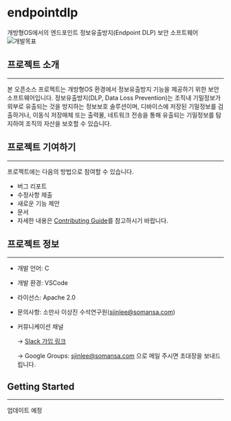 # endpointdlp

개방형OS에서의 엔드포인트 정보유출방지(Endpoint DLP) 보안 소프트웨어
![개발목표](docs/300.png)


## 프로젝트 소개
-------------------
본 오픈소스 프로젝트는 개방형OS 환경에서 정보유출방지 기능을 제공하기 위한 보안 소프트웨어입니다. 정보유출방지(DLP, Data Loss Prevention)는 조직내 기밀정보가 외부로 유출되는 것을 방지하는 정보보호 솔루션이며, 디바이스에 저장된 기밀정보를 검출하거나, 이동식 저장매체 또는 출력물, 네트워크 전송을 통해 유출되는 기밀정보를 탐지하여 조직의 자산을 보호할 수 있습니다.

## 프로젝트 기여하기
--------------------
프로젝트에는 다음의 방법으로 참여할 수 있습니다.
* 버그 리포트
* 수정사항 제출
* 새로운 기능 제안
* 문서
* 자세한 내용은 [Contributing Guide](https://github.com/somansa-oss/endpointdlp/blob/master/CONTRIBUTUNG.md)를 참고하시기 바랍니다.


## 프로젝트 정보
----------
* 개발 언어: C
* 개발 환경: VSCode
* 라이선스: Apache 2.0
* 문의사항: 소만사 이상진 수석연구원(sjinlee@somansa.com)
* 커뮤니케이션 채널

  -> [Slack 가입 링크](https://join.slack.com/t/somansa-opensource/shared_invite/zt-ikibhul1-PT~Z9R9w5xrEA8LT_pyuDg)
    
  -> Google Groups: sjinlee@somansa.com 으로 메일 주시면 초대장을 보내드립니다. 

## Getting Started
----------
업데이트 예정
